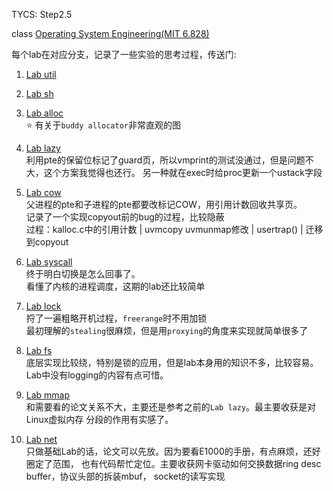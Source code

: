 TYCS: Step2.5

class [Operating System Engineering(MIT 6.828)](https://pdos.csail.mit.edu/6.828/2019/schedule.html)


每个lab在对应分支，记录了一些实验的思考过程，传送门:

1. [Lab util](https://github.com/aptend/xv6-riscv-fall19/tree/util)
2. [Lab sh](https://github.com/aptend/xv6-riscv-fall19/tree/sh)
3. [Lab alloc](https://github.com/aptend/xv6-riscv-fall19/tree/alloc)  
    ⭐ 有关于`buddy allocator`非常直观的图
4. [Lab lazy](https://github.com/aptend/xv6-riscv-fall19/tree/lazy)  
    利用pte的保留位标记了guard页，所以vmprint的测试没通过，但是问题不大，这个方案我觉得也还行。
    另一种就在exec时给proc更新一个ustack字段
5. [Lab cow](https://github.com/aptend/xv6-riscv-fall19/tree/cow)  
    父进程的pte和子进程的pte都要改标记COW，用引用计数回收共享页。  
    记录了一个实现copyout前的bug的过程，比较隐蔽  
    过程：kalloc.c中的引用计数 | uvmcopy uvmunmap修改 | usertrap() | 迁移到copyout
6. [Lab syscall](https://github.com/aptend/xv6-riscv-fall19/tree/syscall)  
    终于明白切换是怎么回事了。  
    看懂了内核的进程调度，这期的lab还比较简单
7. [Lab lock](https://github.com/aptend/xv6-riscv-fall19/tree/lock)  
    捋了一遍粗略开机过程，`freerange`时不用加锁  
    最初理解的`stealing`很麻烦，但是用`proxying`的角度来实现就简单很多了

8. [Lab fs](https://github.com/aptend/xv6-riscv-fall19/tree/fs)  
    底层实现比较绕，特别是锁的应用，但是lab本身用的知识不多，比较容易。  
    Lab中没有logging的内容有点可惜。

9. [Lab mmap](https://github.com/aptend/xv6-riscv-fall19/tree/mmap)  
    和需要看的论文关系不大，主要还是参考之前的`Lab lazy`。最主要收获是对Linux虚拟内存
    分段的作用有实感了。

10. [Lab net](https://github.com/aptend/xv6-riscv-fall19/tree/net)  
    只做基础Lab的话，论文可以先放。因为要看E1000的手册，有点麻烦，还好圈定了范围，
    也有代码帮忙定位。主要收获网卡驱动如何交换数据ring desc buffer，协议头部的拆装mbuf，
    socket的读写实现
